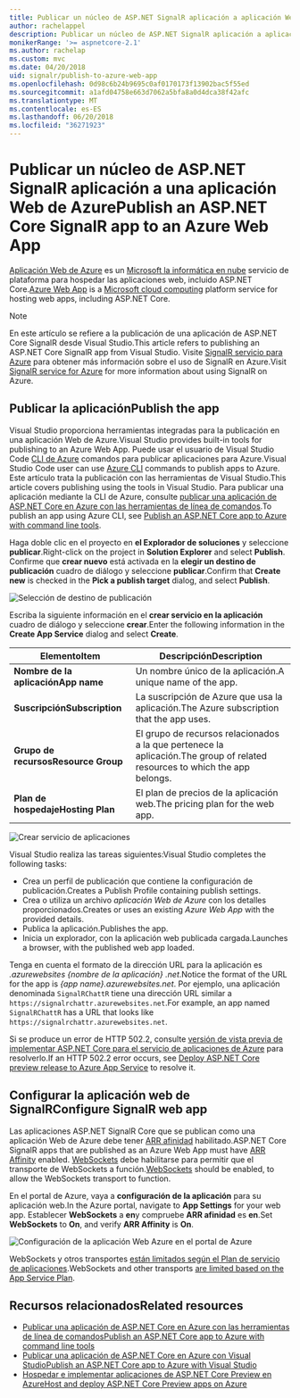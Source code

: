 ```yaml
---
title: Publicar un núcleo de ASP.NET SignalR aplicación a aplicación Web de Azure
author: rachelappel
description: Publicar un núcleo de ASP.NET SignalR aplicación a aplicación Web de Azure
monikerRange: '>= aspnetcore-2.1'
ms.author: rachelap
ms.custom: mvc
ms.date: 04/20/2018
uid: signalr/publish-to-azure-web-app
ms.openlocfilehash: 0d98c6b24b9695c0af0170173f13902bac5f55ed
ms.sourcegitcommit: a1afd04758e663d7062a5bfa8a0d4dca38f42afc
ms.translationtype: MT
ms.contentlocale: es-ES
ms.lasthandoff: 06/20/2018
ms.locfileid: "36271923"
---
```

# <a name="publish-an-aspnet-core-signalr-app-to-an-azure-web-app"></a><span data-ttu-id="4dddc-103">Publicar un núcleo de ASP.NET SignalR aplicación a una aplicación Web de Azure</span><span class="sxs-lookup"><span data-stu-id="4dddc-103">Publish an ASP.NET Core SignalR app to an Azure Web App</span></span>

<span data-ttu-id="4dddc-104">[Aplicación Web de Azure](/azure/app-service/app-service-web-overview) es un [Microsoft la informática en nube](https://azure.microsoft.com/) servicio de plataforma para hospedar las aplicaciones web, incluido ASP.NET Core.</span><span class="sxs-lookup"><span data-stu-id="4dddc-104">[Azure Web App](/azure/app-service/app-service-web-overview) is a [Microsoft cloud computing](https://azure.microsoft.com/) platform service for hosting web apps, including ASP.NET Core.</span></span>

> [!NOTE]
> <span data-ttu-id="4dddc-105">En este artículo se refiere a la publicación de una aplicación de ASP.NET Core SignalR desde Visual Studio.</span><span class="sxs-lookup"><span data-stu-id="4dddc-105">This article refers to publishing an ASP.NET Core SignalR app from Visual Studio.</span></span> <span data-ttu-id="4dddc-106">Visite [SignalR servicio para Azure](https://azure.microsoft.com/en-gb/services/signalr-service?) para obtener más información sobre el uso de SignalR en Azure.</span><span class="sxs-lookup"><span data-stu-id="4dddc-106">Visit [SignalR service for Azure](https://azure.microsoft.com/en-gb/services/signalr-service?) for more information about using SignalR on Azure.</span></span>

## <a name="publish-the-app"></a><span data-ttu-id="4dddc-107">Publicar la aplicación</span><span class="sxs-lookup"><span data-stu-id="4dddc-107">Publish the app</span></span>

<span data-ttu-id="4dddc-108">Visual Studio proporciona herramientas integradas para la publicación en una aplicación Web de Azure.</span><span class="sxs-lookup"><span data-stu-id="4dddc-108">Visual Studio provides built-in tools for publishing to an Azure Web App.</span></span> <span data-ttu-id="4dddc-109">Puede usar el usuario de Visual Studio Code [CLI de Azure](/cli/azure) comandos para publicar aplicaciones para Azure.</span><span class="sxs-lookup"><span data-stu-id="4dddc-109">Visual Studio Code user can use [Azure CLI](/cli/azure) commands to publish apps to Azure.</span></span> <span data-ttu-id="4dddc-110">Este artículo trata la publicación con las herramientas de Visual Studio.</span><span class="sxs-lookup"><span data-stu-id="4dddc-110">This article covers publishing using the tools in Visual Studio.</span></span> <span data-ttu-id="4dddc-111">Para publicar una aplicación mediante la CLI de Azure, consulte [publicar una aplicación de ASP.NET Core en Azure con las herramientas de línea de comandos](xref:tutorials/publish-to-azure-webapp-using-cli).</span><span class="sxs-lookup"><span data-stu-id="4dddc-111">To publish an app using Azure CLI, see [Publish an ASP.NET Core app to Azure with command line tools](xref:tutorials/publish-to-azure-webapp-using-cli).</span></span>

<span data-ttu-id="4dddc-112">Haga doble clic en el proyecto en **el Explorador de soluciones** y seleccione **publicar**.</span><span class="sxs-lookup"><span data-stu-id="4dddc-112">Right-click on the project in **Solution Explorer** and select **Publish**.</span></span> <span data-ttu-id="4dddc-113">Confirme que **crear nuevo** está activada en la **elegir un destino de publicación** cuadro de diálogo y seleccione **publicar**.</span><span class="sxs-lookup"><span data-stu-id="4dddc-113">Confirm that **Create new** is checked in the **Pick a publish target** dialog, and select **Publish**.</span></span>

![Selección de destino de publicación](publish-to-azure-web-app/_static/pick-publish-target-dialog.png)

<span data-ttu-id="4dddc-115">Escriba la siguiente información en el **crear servicio en la aplicación** cuadro de diálogo y seleccione **crear**.</span><span class="sxs-lookup"><span data-stu-id="4dddc-115">Enter the following information in the **Create App Service** dialog and select **Create**.</span></span>

| <span data-ttu-id="4dddc-116">Elemento</span><span class="sxs-lookup"><span data-stu-id="4dddc-116">Item</span></span> | <span data-ttu-id="4dddc-117">Descripción</span><span class="sxs-lookup"><span data-stu-id="4dddc-117">Description</span></span> |
| ---- | ----------- |
| <span data-ttu-id="4dddc-118">**Nombre de la aplicación**</span><span class="sxs-lookup"><span data-stu-id="4dddc-118">**App name**</span></span> | <span data-ttu-id="4dddc-119">Un nombre único de la aplicación.</span><span class="sxs-lookup"><span data-stu-id="4dddc-119">A unique name of the app.</span></span> |
| <span data-ttu-id="4dddc-120">**Suscripción**</span><span class="sxs-lookup"><span data-stu-id="4dddc-120">**Subscription**</span></span> | <span data-ttu-id="4dddc-121">La suscripción de Azure que usa la aplicación.</span><span class="sxs-lookup"><span data-stu-id="4dddc-121">The Azure subscription that the app uses.</span></span> |
| <span data-ttu-id="4dddc-122">**Grupo de recursos**</span><span class="sxs-lookup"><span data-stu-id="4dddc-122">**Resource Group**</span></span> | <span data-ttu-id="4dddc-123">El grupo de recursos relacionados a la que pertenece la aplicación.</span><span class="sxs-lookup"><span data-stu-id="4dddc-123">The group of related resources to which the app belongs.</span></span>  |
| <span data-ttu-id="4dddc-124">**Plan de hospedaje**</span><span class="sxs-lookup"><span data-stu-id="4dddc-124">**Hosting Plan**</span></span> | <span data-ttu-id="4dddc-125">El plan de precios de la aplicación web.</span><span class="sxs-lookup"><span data-stu-id="4dddc-125">The pricing plan for the web app.</span></span> |

![Crear servicio de aplicaciones](publish-to-azure-web-app/_static/create-app-service-dialog.png)

<span data-ttu-id="4dddc-127">Visual Studio realiza las tareas siguientes:</span><span class="sxs-lookup"><span data-stu-id="4dddc-127">Visual Studio completes the following tasks:</span></span>

* <span data-ttu-id="4dddc-128">Crea un perfil de publicación que contiene la configuración de publicación.</span><span class="sxs-lookup"><span data-stu-id="4dddc-128">Creates a Publish Profile containing publish settings.</span></span>
* <span data-ttu-id="4dddc-129">Crea o utiliza un archivo *aplicación Web de Azure* con los detalles proporcionados.</span><span class="sxs-lookup"><span data-stu-id="4dddc-129">Creates or uses an existing *Azure Web App* with the provided details.</span></span>
* <span data-ttu-id="4dddc-130">Publica la aplicación.</span><span class="sxs-lookup"><span data-stu-id="4dddc-130">Publishes the app.</span></span>
* <span data-ttu-id="4dddc-131">Inicia un explorador, con la aplicación web publicada cargada.</span><span class="sxs-lookup"><span data-stu-id="4dddc-131">Launches a browser, with the published web app loaded.</span></span>

<span data-ttu-id="4dddc-132">Tenga en cuenta el formato de la dirección URL para la aplicación es *.azurewebsites {nombre de la aplicación} .net*.</span><span class="sxs-lookup"><span data-stu-id="4dddc-132">Notice the format of the URL for the app is *{app name}.azurewebsites.net*.</span></span> <span data-ttu-id="4dddc-133">Por ejemplo, una aplicación denominada `SignalRChattR` tiene una dirección URL similar a `https://signalrchattr.azurewebsites.net`.</span><span class="sxs-lookup"><span data-stu-id="4dddc-133">For example, an app named `SignalRChattR` has a URL that looks like `https://signalrchattr.azurewebsites.net`.</span></span>

<span data-ttu-id="4dddc-134">Si se produce un error de HTTP 502.2, consulte [versión de vista previa de implementar ASP.NET Core para el servicio de aplicaciones de Azure](xref:host-and-deploy/azure-apps/index) para resolverlo.</span><span class="sxs-lookup"><span data-stu-id="4dddc-134">If an HTTP 502.2 error occurs, see [Deploy ASP.NET Core preview release to Azure App Service](xref:host-and-deploy/azure-apps/index) to resolve it.</span></span>

## <a name="configure-signalr-web-app"></a><span data-ttu-id="4dddc-135">Configurar la aplicación web de SignalR</span><span class="sxs-lookup"><span data-stu-id="4dddc-135">Configure SignalR web app</span></span>

<span data-ttu-id="4dddc-136">Las aplicaciones ASP.NET SignalR Core que se publican como una aplicación Web de Azure debe tener [ARR afinidad](https://en.wikipedia.org/wiki/Application_Request_Routing) habilitado.</span><span class="sxs-lookup"><span data-stu-id="4dddc-136">ASP.NET Core SignalR apps that are published as an Azure Web App must have [ARR Affinity](https://en.wikipedia.org/wiki/Application_Request_Routing) enabled.</span></span> <span data-ttu-id="4dddc-137">[WebSockets](xref:fundamentals/websockets) debe habilitarse para permitir que el transporte de WebSockets a función.</span><span class="sxs-lookup"><span data-stu-id="4dddc-137">[WebSockets](xref:fundamentals/websockets) should be enabled, to allow the WebSockets transport to function.</span></span>

<span data-ttu-id="4dddc-138">En el portal de Azure, vaya a **configuración de la aplicación** para su aplicación web.</span><span class="sxs-lookup"><span data-stu-id="4dddc-138">In the Azure portal, navigate to **App Settings** for your web app.</span></span> <span data-ttu-id="4dddc-139">Establecer **WebSockets** a **en**y compruebe **ARR afinidad** es **en**.</span><span class="sxs-lookup"><span data-stu-id="4dddc-139">Set **WebSockets** to **On**, and verify **ARR Affinity** is **On**.</span></span>

![Configuración de la aplicación Web Azure en el portal de Azure](publish-to-azure-web-app/_static/azure-web-app-settings.png)

 <span data-ttu-id="4dddc-141">WebSockets y otros transportes [están limitados según el Plan de servicio de aplicaciones](/azure/azure-subscription-service-limits#app-service-limits).</span><span class="sxs-lookup"><span data-stu-id="4dddc-141">WebSockets and other transports [are limited based on the App Service Plan](/azure/azure-subscription-service-limits#app-service-limits).</span></span>

## <a name="related-resources"></a><span data-ttu-id="4dddc-142">Recursos relacionados</span><span class="sxs-lookup"><span data-stu-id="4dddc-142">Related resources</span></span>

* [<span data-ttu-id="4dddc-143">Publicar una aplicación de ASP.NET Core en Azure con las herramientas de línea de comandos</span><span class="sxs-lookup"><span data-stu-id="4dddc-143">Publish an ASP.NET Core app to Azure with command line tools</span></span>](xref:tutorials/publish-to-azure-webapp-using-cli?tabs=windows)
* [<span data-ttu-id="4dddc-144">Publicar una aplicación de ASP.NET Core en Azure con Visual Studio</span><span class="sxs-lookup"><span data-stu-id="4dddc-144">Publish an ASP.NET Core app to Azure with Visual Studio</span></span>](xref:tutorials/publish-to-azure-webapp-using-vs)
* [<span data-ttu-id="4dddc-145">Hospedar e implementar aplicaciones de ASP.NET Core Preview en Azure</span><span class="sxs-lookup"><span data-stu-id="4dddc-145">Host and deploy ASP.NET Core Preview apps on Azure</span></span>](xref:host-and-deploy/azure-apps/index#deploy-aspnet-core-preview-release-to-azure-app-service)
